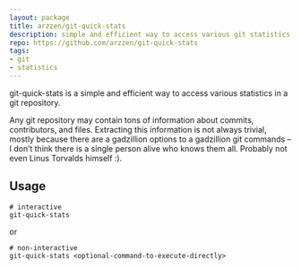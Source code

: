 ```yaml
---
layout: package
title: arzzen/git-quick-stats
description: simple and efficient way to access various git statistics
repo: https://github.com/arzzen/git-quick-stats
tags:
- git
- statistics
---
```

 
git-quick-stats is a simple and efficient way to access various statistics in a git repository.

Any git repository may contain tons of information about commits, contributors, and files. Extracting this information is not always trivial, mostly because there are a gadzillion options to a gadzillion git commands – I don’t think there is a single person alive who knows them all. Probably not even Linus Torvalds himself :).
 
## Usage
 
 	# interactive
	git-quick-stats

or

	# non-interactive
	git-quick-stats <optional-command-to-execute-directly>

